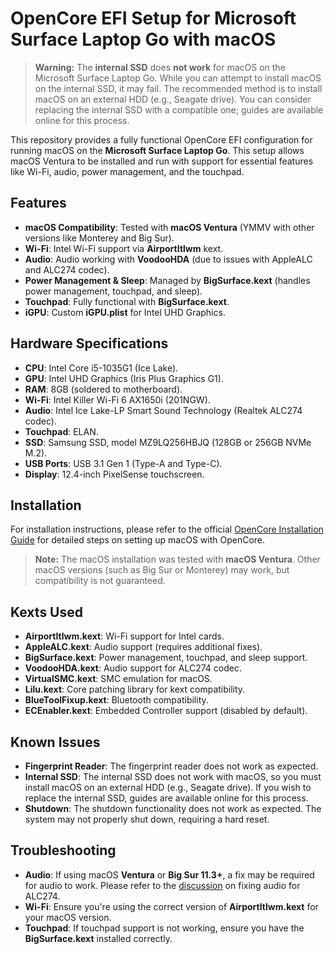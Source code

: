 # OpenCore EFI Setup for Microsoft Surface Laptop Go with macOS

> **Warning:** The **internal SSD** does **not work** for macOS on the Microsoft Surface Laptop Go. While you can attempt to install macOS on the internal SSD, it may fail. The recommended method is to install macOS on an external HDD (e.g., Seagate drive). You can consider replacing the internal SSD with a compatible one; guides are available online for this process.

This repository provides a fully functional OpenCore EFI configuration for running macOS on the **Microsoft Surface Laptop Go**. This setup allows macOS Ventura to be installed and run with support for essential features like Wi-Fi, audio, power management, and the touchpad.

## Features

- **macOS Compatibility**: Tested with **macOS Ventura** (YMMV with other versions like Monterey and Big Sur).
- **Wi-Fi**: Intel Wi-Fi support via **AirportItlwm** kext.
- **Audio**: Audio working with **VoodooHDA** (due to issues with AppleALC and ALC274 codec).
- **Power Management & Sleep**: Managed by **BigSurface.kext** (handles power management, touchpad, and sleep).
- **Touchpad**: Fully functional with **BigSurface.kext**.
- **iGPU**: Custom **iGPU.plist** for Intel UHD Graphics.

## Hardware Specifications

- **CPU**: Intel Core i5-1035G1 (Ice Lake).
- **GPU**: Intel UHD Graphics (Iris Plus Graphics G1).
- **RAM**: 8GB (soldered to motherboard).
- **Wi-Fi**: Intel Killer Wi-Fi 6 AX1650i (201NGW).
- **Audio**: Intel Ice Lake-LP Smart Sound Technology (Realtek ALC274 codec).
- **Touchpad**: ELAN.
- **SSD**: Samsung SSD, model MZ9LQ256HBJQ (128GB or 256GB NVMe M.2).
- **USB Ports**: USB 3.1 Gen 1 (Type-A and Type-C).
- **Display**: 12.4-inch PixelSense touchscreen.

## Installation

For installation instructions, please refer to the official [OpenCore Installation Guide](https://dortania.github.io/OpenCore-Install-Guide/) for detailed steps on setting up macOS with OpenCore.

> **Note:** The macOS installation was tested with **macOS Ventura**. Other macOS versions (such as Big Sur or Monterey) may work, but compatibility is not guaranteed.

## Kexts Used

- **AirportItlwm.kext**: Wi-Fi support for Intel cards.
- **AppleALC.kext**: Audio support (requires additional fixes).
- **BigSurface.kext**: Power management, touchpad, and sleep support.
- **VoodooHDA.kext**: Audio support for ALC274 codec.
- **VirtualSMC.kext**: SMC emulation for macOS.
- **Lilu.kext**: Core patching library for kext compatibility.
- **BlueToolFixup.kext**: Bluetooth compatibility.
- **ECEnabler.kext**: Embedded Controller support (disabled by default).

## Known Issues

- **Fingerprint Reader**: The fingerprint reader does not work as expected.
- **Internal SSD**: The internal SSD does not work with macOS, so you must install macOS on an external HDD (e.g., Seagate drive). If you wish to replace the internal SSD, guides are available online for this process.
- **Shutdown**: The shutdown functionality does not work as expected. The system may not properly shut down, requiring a hard reset.

## Troubleshooting

- **Audio**: If using macOS **Ventura** or **Big Sur 11.3+**, a fix may be required for audio to work. Please refer to the [discussion](https://www.tonymacx86.com) on fixing audio for ALC274.
- **Wi-Fi**: Ensure you're using the correct version of **AirportItlwm.kext** for your macOS version.
- **Touchpad**: If touchpad support is not working, ensure you have the **BigSurface.kext** installed correctly.
